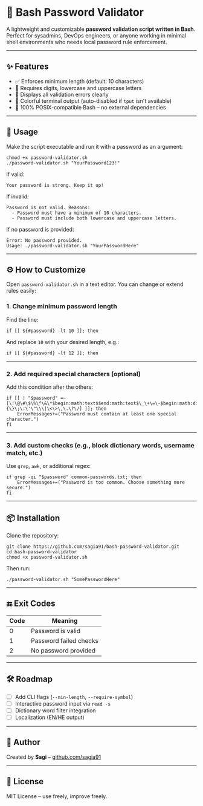 # 🔐 Bash Password Validator

A lightweight and customizable **password validation script written in Bash**.  
Perfect for sysadmins, DevOps engineers, or anyone working in minimal shell environments who needs local password rule enforcement.

---

## ✨ Features

- ✅ Enforces minimum length (default: 10 characters)
- 🔣 Requires digits, lowercase and uppercase letters
- 🧾 Displays all validation errors clearly
- 🎨 Colorful terminal output (auto-disabled if `tput` isn't available)
- 🐚 100% POSIX-compatible Bash – no external dependencies

---

## 🚀 Usage

Make the script executable and run it with a password as an argument:

    chmod +x password-validator.sh
    ./password-validator.sh "YourPassword123!"

If valid:

    Your password is strong. Keep it up!

If invalid:

    Password is not valid. Reasons:
      - Password must have a minimum of 10 characters.
      - Password must include both lowercase and uppercase letters.

If no password is provided:

    Error: No password provided.
    Usage: ./password-validator.sh "YourPasswordHere"

---

## ⚙️ How to Customize

Open `password-validator.sh` in a text editor. You can change or extend rules easily:

### 1. Change minimum password length

Find the line:

    if [[ ${#password} -lt 10 ]]; then

And replace `10` with your desired length, e.g.:

    if [[ ${#password} -lt 12 ]]; then

---

### 2. Add required special characters (optional)

Add this condition after the others:

    if [[ ! "$password" =~ [\!\@\#\$\%\^\&\*$begin:math:text$$end:math:text$\_\+\=\-$begin:math:display$$end:math:display$\{\}\;\:\'\"\\\|\<\>\,\.\?\/] ]]; then
        ErrorMessages+=("Password must contain at least one special character.")
    fi

---

### 3. Add custom checks (e.g., block dictionary words, username match, etc.)

Use `grep`, `awk`, or additional regex:

    if grep -qi "$password" common-passwords.txt; then
        ErrorMessages+=("Password is too common. Choose something more secure.")
    fi

---

## 📦 Installation

Clone the repository:

    git clone https://github.com/sagia91/bash-password-validator.git
    cd bash-password-validator
    chmod +x password-validator.sh

Then run:

    ./password-validator.sh "SomePasswordHere"

---

## 🔚 Exit Codes

| Code | Meaning                |
|------|------------------------|
| 0    | Password is valid      |
| 1    | Password failed checks |
| 2    | No password provided   |

---

## 🛠 Roadmap

- [ ] Add CLI flags (`--min-length`, `--require-symbol`)
- [ ] Interactive password input via `read -s`
- [ ] Dictionary word filter integration
- [ ] Localization (EN/HE output)

---

## 👤 Author

Created by **Sagi** – [github.com/sagia91](https://github.com/sagia91)

---

## 📄 License

MIT License – use freely, improve freely.
